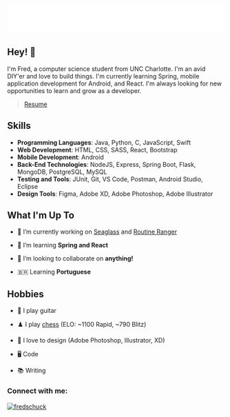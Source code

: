 <div align="center">
  <img src="git_headerGradient2.svg" alt="Fred Schuck" />
  <!-- <img src="fish.svg" alt="Fred Schuck" /> -->
</div>      
                      
    
## Hey! 👋
I'm Fred, a computer science student from UNC Charlotte. I'm an avid DIY'er and love to build things. I'm currently learning Spring, mobile application development for Android, and React. I'm always looking for new opportunities to learn and grow as a developer. 

> [Resume](https://github.com/fredschuck/fredschuck/blob/main/FredSchuck_resume.pdf)


## Skills 
- **Programming Languages**: Java, Python, C, JavaScript, Swift
- **Web Development**: HTML, CSS, SASS, React, Bootstrap
- **Mobile Development**: Android
- **Back-End Technologies**: NodeJS, Express, Spring Boot, Flask, MongoDB, PostgreSQL, MySQL
- **Testing and Tools**: JUnit, Git, VS Code, Postman, Android Studio, Eclipse
- **Design Tools**: Figma, Adobe XD, Adobe Photoshop, Adobe Illustrator

## What I'm Up To
- 🔭 I’m currently working on [Seaglass](https://github.com/QuantumOcean/seaglass_ui) and [Routine Ranger](https://github.com/fredschuck/workout_app)

- 🌱 I’m  learning **Spring and React**

- 👯 I’m looking to collaborate on **anything!**

- 🇧🇷 Learning **Portuguese** 

## Hobbies
- 🎸 I play guitar

- ♟️ I play [chess](https://www.chess.com/member/technofunkwizard)  (ELO: ~1100 Rapid, ~790 Blitz)

- 🎨 I love to design (Adobe Photoshop, Illustrator, XD)

- 🖥️ Code

- 📚 Writing 

<h3 align="left">Connect with me:</h3>
<p align="left">
<a href="https://linkedin.com/in/fredschuck" target="blank"><img align="center" src="https://raw.githubusercontent.com/rahuldkjain/github-profile-readme-generator/master/src/images/icons/Social/linked-in-alt.svg" alt="fredschuck" height="30" width="40" /></a>
</p>